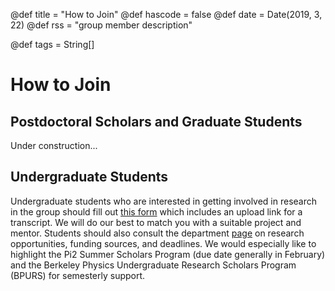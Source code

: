 @def title = "How to Join"
@def hascode = false
@def date = Date(2019, 3, 22)
@def rss = "group member description"

@def tags = String[]

# How to Join

## Postdoctoral Scholars and Graduate Students
Under construction...
<!-- MIKE SHOULD EDIT THIS.
See members page for contact information. Interested graduate students and and postdoctoral scholars should reach out to the group PI.-->

## Undergraduate Students
Undergraduate students who are interested in getting involved in research in the group should fill out [this form](https://forms.gle/YtSB8uHwJTGNQvZcA) which includes an upload link for a transcript. We will do our best to match you with a suitable project and mentor. Students should also consult the department [page](https://physics.berkeley.edu/academics/undergraduate-degree/research-opportunities) on research opportunities, funding sources, and deadlines. We would especially like to highlight the Pi2 Summer Scholars Program (due date generally in February) and the Berkeley Physics Undergraduate Research Scholars Program (BPURS) for semesterly support.
